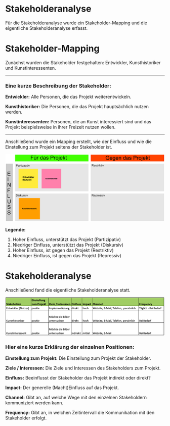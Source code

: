 # Stakeholderanalyse

Für die Stakeholderanalyse wurde ein Stakeholder-Mapping und die eigentliche Stakeholderanalyse erfasst.


# Stakeholder-Mapping

Zunächst wurden die Stakeholder festgehalten: Entwickler, Kunsthistoriker und Kunstinteressenten. 

---

### Eine kurze Beschreibung der Stakeholder:
**Entwickler:** Alle Personen, die das Projekt weiterentwickeln.

**Kunsthistoriker:** Die Personen, die das Projekt hauptsächlich nutzen werden.

**Kunstinteressenten:** Personen, die an Kunst interessiert sind und das Projekt beispielsweise in ihrer Freizeit nutzen wollen.

----

Anschließend wurde ein Mapping erstellt, wie der Einfluss und wie die Einstellung zum Projekt seitens der Stakeholder ist.

![Stakeholder-Mapping](pictures/Stakeholder-Mapping.png)


**Legende:**
1.  Hoher Einfluss, unterstützt das Projekt (Partizipativ)
2.  Niedriger Einfluss, unterstützt das Projekt (Diskursiv)
3.  Hoher Einfluss, ist gegen das Projekt (Restriktiv)
4.  Niedriger Einfluss, ist gegen das Projekt (Repressiv)

# Stakeholderanalyse

Anschließend fand die eigentliche Stakeholderanalyse statt.

![Stakeholderanalyse](pictures/Stakeholderanalyse.png)


### Hier eine kurze Erklärung der einzelnen Positionen:

**Einstellung zum Projekt:** Die Einstellung zum Projekt der Stakeholder.

**Ziele / Interessen:** Die Ziele und Interessen des Stakeholders zum Projekt.

**Einfluss:** Beeinflusst der Stakeholder das Projekt indirekt oder direkt?

**Impact:** Der generelle (Macht)Einfluss auf das Projekt.

**Channel:** Gibt an, auf welche Wege mit den einzelnen Stakeholdern kommuniziert werden kann.

**Frequency:** Gibt an, in welchen Zeitintervall die Kommunikation  mit den Stakeholder erfolgt.




